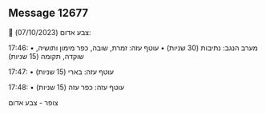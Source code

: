 ## Message 12677

🔴 צבע אדום (07/10/2023):

17:46:
• מערב הנגב: נתיבות (30 שניות)
• עוטף עזה: זמרת, שובה, כפר מימון ותושיה, שוקדה, תקומה (15 שניות)

17:47:
• עוטף עזה: בארי (15 שניות)

17:48:
• עוטף עזה: כפר עזה (15 שניות)

צופר - צבע אדום

